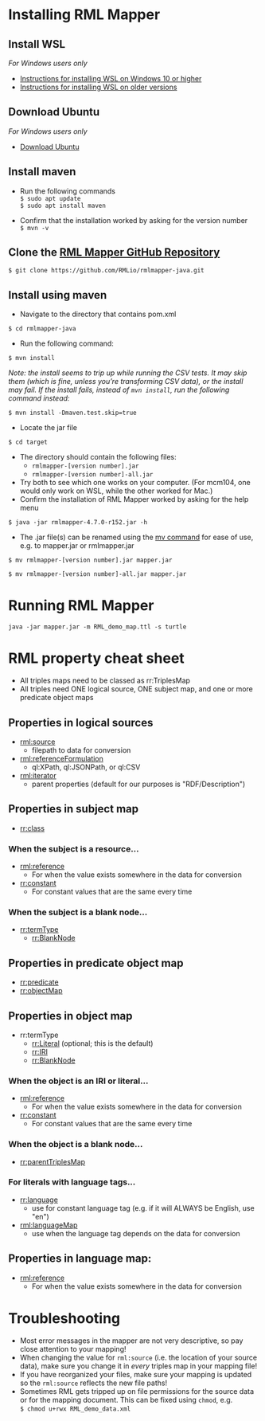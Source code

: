 # Installing RML Mapper

## Install WSL
_For Windows users only_
 - [Instructions for installing WSL on Windows 10 or higher](https://docs.microsoft.com/en-us/windows/wsl/install)
 - [Instructions for installing WSL on older versions](https://docs.microsoft.com/en-us/windows/wsl/install-manual)

## Download Ubuntu
_For Windows users only_
 - [Download Ubuntu](https://ubuntu.com/download/desktop)

## Install maven

 - Run the following commands  
`$ sudo apt update`  
`$ sudo apt install maven`

 - Confirm that the installation worked by asking for the version number  
`$ mvn -v`

## Clone the [RML Mapper GitHub Repository](https://github.com/RMLio/rmlmapper-java)  
`$ git clone https://github.com/RMLio/rmlmapper-java.git`

## Install using maven

 - Navigate to the directory that contains pom.xml

`$ cd rmlmapper-java`

  - Run the following command:

`$ mvn install`

_Note: the install seems to trip up while running the CSV tests. It may skip them (which is fine, unless you’re transforming CSV data), or the install may fail. If the install fails, instead of `mvn install`, run the following command instead:_

`$ mvn install -Dmaven.test.skip=true`

 - Locate the jar file

`$ cd target`

 - The directory should contain the following files:  
    - `rmlmapper-[version number].jar`
    - `rmlmapper-[version number]-all.jar`  
 - Try both to see which one works on your computer. (For mcm104, one would only work on WSL, while the other worked for Mac.)
 - Confirm the installation of RML Mapper worked by asking for the help menu

`$ java -jar rmlmapper-4.7.0-r152.jar -h`

 - The .jar file(s) can be renamed using the [mv command](https://en.wikipedia.org/wiki/Mv_(Unix)) for ease of use, e.g. to mapper.jar or rmlmapper.jar

`$ mv rmlmapper-[version number].jar mapper.jar`

`$ mv rmlmapper-[version number]-all.jar mapper.jar`

# Running RML Mapper

`java -jar mapper.jar -m RML_demo_map.ttl -s turtle`

# RML property cheat sheet
- All triples maps need to be classed as rr:TriplesMap
- All triples need ONE logical source, ONE subject map, and one or more predicate object maps

## Properties in logical sources
- [rml:source](http://semweb.mmlab.be/ns/rml#sourceName)
	- filepath to data for conversion
- [rml:referenceFormulation](http://semweb.mmlab.be/ns/rml#referenceFormulation)
	- ql:XPath, ql:JSONPath, or ql:CSV
- [rml:iterator](http://semweb.mmlab.be/ns/rml#iterator)
	- parent properties (default for our purposes is "RDF/Description")

## Properties in subject map
- [rr:class](http://www.w3.org/ns/r2rml#class)
### When the subject is a resource...
- [rml:reference](http://semweb.mmlab.be/ns/rml#reference)
	- For when the value exists somewhere in the data for conversion
- [rr:constant](http://www.w3.org/ns/r2rml#constant)
	- For constant values that are the same every time
### When the subject is a blank node...
- [rr:termType](http://www.w3.org/ns/r2rml#termType)
  - [rr:BlankNode](http://www.w3.org/ns/r2rml#BlankNode)

## Properties in predicate object map
- [rr:predicate](http://www.w3.org/ns/r2rml#predicate)
- [rr:objectMap](http://www.w3.org/ns/r2rml#objectMap)

## Properties in object map
- rr:termType
	- [rr:Literal](http://www.w3.org/ns/r2rml#Literal) (optional; this is the default)
	- [rr:IRI](http://www.w3.org/ns/r2rml#IRI)
	- [rr:BlankNode](http://www.w3.org/ns/r2rml#BlankNode)
### When the object is an IRI or literal...
- [rml:reference](http://semweb.mmlab.be/ns/rml#reference)
	- For when the value exists somewhere in the data for conversion
- [rr:constant](http://www.w3.org/ns/r2rml#constant)
	- For constant values that are the same every time
### When the object is a blank node...
- [rr:parentTriplesMap](http://www.w3.org/ns/r2rml#parentTriplesMap)
### For literals with language tags...
- [rr:language](http://www.w3.org/ns/r2rml#language)
	- use for constant language tag (e.g. if it will ALWAYS be English, use "en")
- [rml:languageMap](http://semweb.mmlab.be/ns/rml#languageMap)
	- use when the language tag depends on the data for conversion

## Properties in language map:
- [rml:reference](http://semweb.mmlab.be/ns/rml#reference)
	- For when the value exists somewhere in the data for conversion

# Troubleshooting

 - Most error messages in the mapper are not very descriptive, so pay close attention to your mapping!
 - When changing the value for `rml:source` (i.e. the location of your source data), make sure you change it in _every_ triples map in your mapping file!
 - If you have reorganized your files, make sure your mapping is updated so the `rml:source` reflects the new file paths!
 - Sometimes RML gets tripped up on file permissions for the source data or for the mapping document. This can be fixed using `chmod`, e.g.  
`$ chmod u+rwx RML_demo_data.xml`
